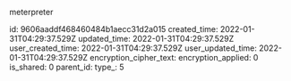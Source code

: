 meterpreter

id: 9606aaddf468460484b1aecc31d2a015
created_time: 2022-01-31T04:29:37.529Z
updated_time: 2022-01-31T04:29:37.529Z
user_created_time: 2022-01-31T04:29:37.529Z
user_updated_time: 2022-01-31T04:29:37.529Z
encryption_cipher_text: 
encryption_applied: 0
is_shared: 0
parent_id: 
type_: 5